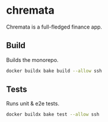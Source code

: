 # chremata

Chremata is a full-fledged finance app.

## Build

Builds the monorepo.

```bash
docker buildx bake build --allow ssh
```

## Tests

Runs unit & e2e tests.

```bash
docker buildx bake test --allow ssh
```
